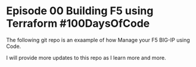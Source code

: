 # Episode 00 Building F5 using Terraform #100DaysOfCode

The following git repo is an exaample of how Manage your F5 BIG-IP using Code.

I will provide more updates to this repo as I learn more and more. 

